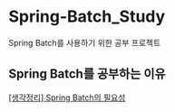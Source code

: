 # Spring-Batch_Study 
Spring Batch를 사용하기 위한 공부 프로젝트

## Spring Batch를 공부하는 이유
[[생각정리] Spring Batch의 필요성](https://velog.io/@joon6093/%EC%83%9D%EA%B0%81%EC%A0%95%EB%A6%AC-Spring-Batch%EC%9D%98-%ED%95%84%EC%9A%94)
